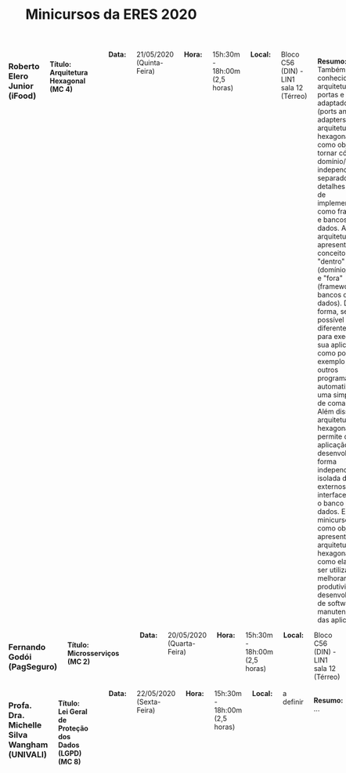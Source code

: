﻿---
layout: page-fullwidth
title: "Minicursos da ERES 2020"
subheadline: ""
permalink: "/minicursos/"
header:
   image_fullwidth: banner_eres2020.png
---

<div class="row t30">
    <div class="medium-16 columns">
        <img src="{{ site.urlimg }}roberto_elero.png" alt="" align="middle"><br>
        <h3>Roberto Elero Junior (iFood)</h3>
		<h4>Título: Arquitetura Hexagonal (MC 4) </h4><br>		
		<b>Data:</b> 21/05/2020 (Quinta-Feira) <br>
		<b>Hora:</b> 15h:30m - 18h:00m (2,5 horas) <br>
		<b>Local:</b> Bloco C56 (DIN) - LIN1 sala 12 (Térreo)<br><br>
		<p class="text-justify"><b>Resumo:</b> Também conhecida como arquitetura de portas e adaptadores (ports and adapters), a arquitetura hexagonal tem como objetivo tornar código de domínio/negócio independente e separado de detalhes técnicos de implementação como frameworks e bancos de dados. A arquitetura apresenta o conceito de "dentro" (domínio/negócio) e "fora" (frameworks, bancos de dados). Dessa forma, se torna possível usar diferentes atores para execução de sua aplicação, como por exemplo usuários, outros programas, testes automatizados ou uma simples linha de comando. Além disso, a arquitetura hexagonal permite que sua aplicação seja desenvolvida de forma independente e isolada de fatores externos, como a interface WEB ou o banco de dados. Este minicurso tem como objetivo apresentar a arquitetura hexagonal e como ela pode ser utilizada para melhorar a produtividade do desenvolvimento de software e a manutenabilidade das aplicações. </p><br><br>
		<b>Bio:</b> Atualmente é desenvolvedor Java no iFood. É certificado pela Oracle e AWS com 9 anos de experiência em desenvolvimento desktop, aplicações web, e desenvolvimento para dispositivos móveis na plataforma Android. É graduado em Sistemas de Informação na UENP, Campus Luiz Meneguel. É apaixonado por empreendedorismo, resolução de problemas e música.
    </div><!-- /.medium-4.columns -->

</div><!-- /.row -->

<div class="row t30">
    <div class="medium-16 columns">
        <img src="{{ site.urlimg }}semfoto.jpg" alt="" align="middle"><br>
        <h3>Fernando Godói (PagSeguro)</h3>
		<h4>Título: Microsserviços (MC 2) </h4><br>		
		<b>Data:</b> 20/05/2020 (Quarta-Feira) <br>
		<b>Hora:</b> 15h:30m - 18h:00m (2,5 horas) <br>
		<b>Local:</b> Bloco C56 (DIN) - LIN1 sala 12 (Térreo)<br><br>
		<p class="text-justify"><b>Resumo:</b> ... </p><br><br>
		<b>Bio:</b> ...
    </div><!-- /.medium-4.columns -->

</div><!-- /.row -->

<div class="row t30">
    <div class="medium-16 columns">
        <img src="{{ site.urlimg }}semfoto.jpg" alt="" align="middle"><br>
        <h3>Profa. Dra. Michelle Silva Wangham (UNIVALI)</h3>
		<h4>Título: Lei Geral de Proteção dos Dados (LGPD) (MC 8) </h4><br>		
		<b>Data:</b> 22/05/2020 (Sexta-Feira) <br>
		<b>Hora:</b> 15h:30m - 18h:00m (2,5 horas) <br>
		<b>Local:</b> a definir<br><br>
		<p class="text-justify"><b>Resumo:</b> ... </p><br><br>
		<b>Bio:</b> ...
    </div><!-- /.medium-4.columns -->

</div><!-- /.row -->